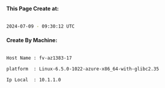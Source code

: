 
   
#### This Page Create at:

```bash

2024-07-09 - 09:30:12 UTC

```

#### Create By Machine:

```bash

Host Name : fv-az1383-17

platform  : Linux-6.5.0-1022-azure-x86_64-with-glibc2.35

Ip Local  : 10.1.1.0

```

